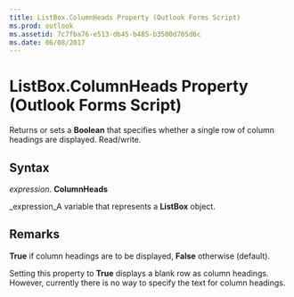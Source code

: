 ```yaml
---
title: ListBox.ColumnHeads Property (Outlook Forms Script)
ms.prod: outlook
ms.assetid: 7c7fba76-e513-db45-b485-b3500d705d6c
ms.date: 06/08/2017
---
```



# ListBox.ColumnHeads Property (Outlook Forms Script)

Returns or sets a **Boolean** that specifies whether a single row of column headings are displayed. Read/write.


## Syntax

 _expression_. **ColumnHeads**

 _expression_A variable that represents a **ListBox** object.


## Remarks

 **True** if column headings are to be displayed, **False** otherwise (default).

Setting this property to **True** displays a blank row as column headings. However, currently there is no way to specify the text for column headings.


